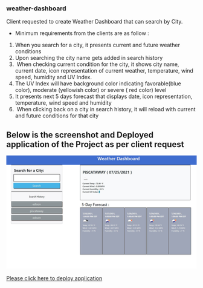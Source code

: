 ### weather-dashboard

Client requested to create Weather Dashboard that can search by City. 

* Minimum requirements from the clients are as follow  : 

1.  When you search for a city, it presents current and future weather conditions 
1.  Upon searching the city name gets added in search history
1.  When checking current condition for the city, it shows city name, current date, icon representation of current weather, temperature,
    wind speed, humidity and UV Index.
1.  The UV Index will have background color indicating favorable(blue color), moderate (yellowish color) or severe ( red color) level 
1.  It presents next 5 days forecast that displays date, icon representation, temperature, wind speed and humidity
1.  When clicking back on a city in search history, it will reload with current and future conditions for that city


## Below is the screenshot and Deployed application of the Project as per client request ## 

![Screenshot of web page](./assets/images/screenshot.JPG)


[Please click here to deploy application](https://miraj00.github.io/weather-dashboard/)

